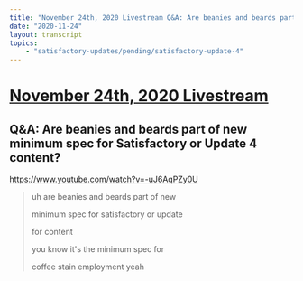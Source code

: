 ```yaml
---
title: "November 24th, 2020 Livestream Q&A: Are beanies and beards part of new minimum spec for Satisfactory or Update 4 content?"
date: "2020-11-24"
layout: transcript
topics:
    - "satisfactory-updates/pending/satisfactory-update-4"
---
```

# [November 24th, 2020 Livestream](../2020-11-24.md)
## Q&A: Are beanies and beards part of new minimum spec for Satisfactory or Update 4 content?
https://www.youtube.com/watch?v=-uJ6AqPZy0U
> uh are beanies and beards part of new
> 
> minimum spec for satisfactory or update
> 
> for content
> 
> you know it's the minimum spec for
> 
> coffee stain employment yeah
> 
